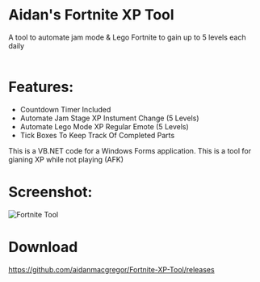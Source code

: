 # Aidan's Fortnite XP Tool
A tool to automate jam mode &amp; Lego Fortnite to gain up to 5 levels each daily <br>
<br>
# Features:

 - Countdown Timer Included
 - Automate Jam Stage XP Instument Change (5 Levels)
 - Automate Lego Mode XP Regular Emote (5 Levels)
 - Tick Boxes To Keep Track Of Completed Parts

This is a VB.NET code for a Windows Forms application. This is a tool for gianing XP while not playing (AFK)

# Screenshot:
![Fortnite Tool ](https://github.com/aidanmacgregor/Fortnite-XP-Tool/assets/11254983/d8b75646-59c2-4ad6-b355-5111d8d0670e)

# Download
https://github.com/aidanmacgregor/Fortnite-XP-Tool/releases
